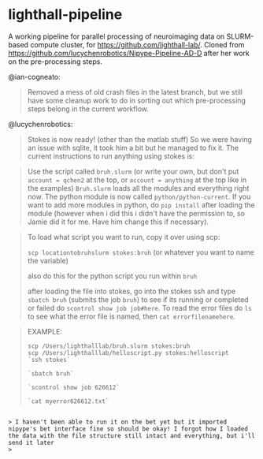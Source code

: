 # lighthall-pipeline
A working pipeline for parallel processing of neuroimaging data on SLURM-based compute cluster, for https://github.com/lighthall-lab/.
Cloned from https://github.com/lucychenrobotics/Nipype-Pipeline-AD-D after her work on the pre-processing steps.

@ian-cogneato:
> Removed a mess of old crash files in the latest branch, but we still have some cleanup work to do in sorting out which pre-processing steps belong in the current workflow.

@lucychenrobotics:
> Stokes is now ready! (other than the matlab stuff) 
> So we were having an issue with sqlite, it took him a bit but he managed to fix it. The current instructions to run anything using stokes is:

> Use the script called `bruh.slurm` (or write your own, but don't put `account = qchen2` at the top, or `account = anything` at the top like in the examples) `Bruh.slurm` loads all the modules and everything right now. The python module is now called `python/python-current`. If you want to add more modules in python, do `pip install` after loading the module (however when i did this i didn't have the permission to, so Jamie did it for me. Have him change this if necessary). 

> To load what script you want to run, copy it over using scp:
> 
> `scp locationtobruhslurm stokes:bruh` (or whatever you want to name the variable)
> 
> also do this for the python script you run within `bruh`
>
> after loading the file into stokes, go into the stokes ssh and type `sbatch bruh` (submits the job `bruh`) to see if its running or completed or failed do `scontrol show job job#here`. To read the error files do `ls` to see what the error file is named, then `cat errorfilenamehere`.

> EXAMPLE: 
> ~~~
> scp /Users/lighthalllab/bruh.slurm stokes:bruh
> scp /Users/lighthalllab/helloscript.py stokes:helloscript
> `ssh stokes`
>
> `sbatch bruh`
>
> `scontrol show job 626612`
>
> `cat myerror626612.txt`
~~~
 
> I haven't been able to run it on the bet yet but it imported nipype's bet interface fine so should be okay! I forgot how I loaded the data with the file structure still intact and everything, but i'll send it later 
> 


